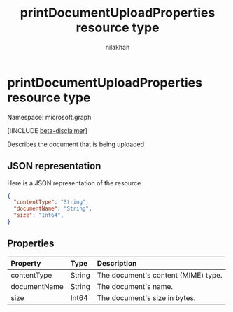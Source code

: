 ﻿---
author: nilakhan
description: "Represents information for print document upload"
title: "printDocumentUploadProperties resource type"
localization_priority: Normal
doc_type: "resourcePageType"
ms.prod: universal-print
---

# printDocumentUploadProperties resource type

Namespace: microsoft.graph

[!INCLUDE [beta-disclaimer](../../includes/beta-disclaimer.md)]

Describes the document that is being uploaded

## JSON representation

Here is a JSON representation of the resource

<!-- {
  "blockType": "resource",
  "optionalProperties": [  ],
  "@odata.type": "microsoft.graph.printDocumentUploadProperties",
  "baseType": null
}-->

```json
{
  "contentType": "String",
  "documentName": "String",
  "size": "Int64",
}
```

## Properties

| Property     | Type   | Description                         |
| :----------- | :----- | :---------------------------------- |
| contentType  | String | The document's content (MIME) type. |
| documentName | String | The document's name.                |
| size         | Int64  | The document's size in bytes.       |

<!-- uuid: 8fcb5dbc-d5aa-4681-8e31-b001d5168d79
2015-10-25 14:57:30 UTC -->

<!--
{
  "type": "#page.annotation",
  "description": "printDocumentUploadProperties",
  "section": "documentation",
  "tocPath": "",
  "suppressions": []
}
-->
